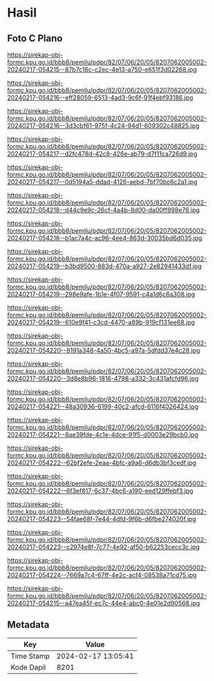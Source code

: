 # Hasil

## Foto C Plano

https://sirekap-obj-formc.kpu.go.id/bbb8/pemilu/pdpr/82/07/06/20/05/8207062005002-20240217-054215--87b7c16c-c2ec-4e13-a750-e651f3d02268.jpg

https://sirekap-obj-formc.kpu.go.id/bbb8/pemilu/pdpr/82/07/06/20/05/8207062005002-20240217-054216--eff28059-6513-4ad3-9c6f-91f4ebf93186.jpg

https://sirekap-obj-formc.kpu.go.id/bbb8/pemilu/pdpr/82/07/06/20/05/8207062005002-20240217-054216--3d3cbf61-975f-4c24-94d1-609302c48825.jpg

https://sirekap-obj-formc.kpu.go.id/bbb8/pemilu/pdpr/82/07/06/20/05/8207062005002-20240217-054217--d2fc478d-42c8-426e-ab79-d7f11ca726d9.jpg

https://sirekap-obj-formc.kpu.go.id/bbb8/pemilu/pdpr/82/07/06/20/05/8207062005002-20240217-054217--0d5194a5-ddad-4126-aebd-7bf70bc6c2a1.jpg

https://sirekap-obj-formc.kpu.go.id/bbb8/pemilu/pdpr/82/07/06/20/05/8207062005002-20240217-054218--d44c9e9c-26cf-4a4b-8d00-da00ff898e76.jpg

https://sirekap-obj-formc.kpu.go.id/bbb8/pemilu/pdpr/82/07/06/20/05/8207062005002-20240217-054218--b1ac7a4c-ac96-4ee4-863d-30035bd6d035.jpg

https://sirekap-obj-formc.kpu.go.id/bbb8/pemilu/pdpr/82/07/06/20/05/8207062005002-20240217-054219--b3bd9500-883d-470a-a927-2e82941433df.jpg

https://sirekap-obj-formc.kpu.go.id/bbb8/pemilu/pdpr/82/07/06/20/05/8207062005002-20240217-054219--298e9afe-1b1e-4f07-9591-c4a1d6c6a308.jpg

https://sirekap-obj-formc.kpu.go.id/bbb8/pemilu/pdpr/82/07/06/20/05/8207062005002-20240217-054219--610e9f41-c3cd-4470-a89b-919cf131ee68.jpg

https://sirekap-obj-formc.kpu.go.id/bbb8/pemilu/pdpr/82/07/06/20/05/8207062005002-20240217-054220--8191a348-4a50-4bc5-a97a-5dfdd37e4c28.jpg

https://sirekap-obj-formc.kpu.go.id/bbb8/pemilu/pdpr/82/07/06/20/05/8207062005002-20240217-054220--3d8e8b96-1816-4798-a332-3c431afcfd96.jpg

https://sirekap-obj-formc.kpu.go.id/bbb8/pemilu/pdpr/82/07/06/20/05/8207062005002-20240217-054221--48a30936-6199-40c2-afcd-6116f4026424.jpg

https://sirekap-obj-formc.kpu.go.id/bbb8/pemilu/pdpr/82/07/06/20/05/8207062005002-20240217-054221--8ae39fde-4c1e-4dce-91f5-d0003e29bcb0.jpg

https://sirekap-obj-formc.kpu.go.id/bbb8/pemilu/pdpr/82/07/06/20/05/8207062005002-20240217-054222--62bf2efe-2eaa-4bfc-a9a6-d6db3bf3cedf.jpg

https://sirekap-obj-formc.kpu.go.id/bbb8/pemilu/pdpr/82/07/06/20/05/8207062005002-20240217-054222--6f3ef817-6c37-4bc6-a190-eed129ffebf3.jpg

https://sirekap-obj-formc.kpu.go.id/bbb8/pemilu/pdpr/82/07/06/20/05/8207062005002-20240217-054223--54fae68f-7e44-4dfd-9f6b-d6fbe274020f.jpg

https://sirekap-obj-formc.kpu.go.id/bbb8/pemilu/pdpr/82/07/06/20/05/8207062005002-20240217-054223--c2974e8f-7c77-4e92-af50-b62253cecc3c.jpg

https://sirekap-obj-formc.kpu.go.id/bbb8/pemilu/pdpr/82/07/06/20/05/8207062005002-20240217-054224--7669a7c4-67ff-4e2c-acf4-08538a71cd75.jpg

https://sirekap-obj-formc.kpu.go.id/bbb8/pemilu/pdpr/82/07/06/20/05/8207062005002-20240217-054215--a47ea45f-ec7c-44e4-abc0-4e01e2d90568.jpg


## Metadata

| Key        | Value               |
| ---------- | ------------------- |
| Time Stamp | 2024-02-17 13:05:41 |
| Kode Dapil | 8201                |



